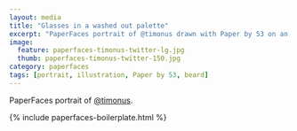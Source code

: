 ```yaml
---
layout: media
title: "Glasses in a washed out palette"
excerpt: "PaperFaces portrait of @timonus drawn with Paper by 53 on an iPad."
image: 
  feature: paperfaces-timonus-twitter-lg.jpg
  thumb: paperfaces-timonus-twitter-150.jpg
category: paperfaces
tags: [portrait, illustration, Paper by 53, beard]
---
```


PaperFaces portrait of [@timonus](http://twitter.com/timonus).

{% include paperfaces-boilerplate.html %}